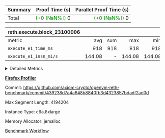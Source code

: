| Summary | Proof Time (s) | Parallel Proof Time (s) |
|:---|---:|---:|
| Total | <span style='color: green'>(+0 [NaN%])</span> 0 | <span style='color: green'>(+0 [NaN%])</span> 0 |


| reth.execute.block_23100006 |||||
|:---|---:|---:|---:|---:|
|metric|avg|sum|max|min|
| `execute_e1_time_ms  ` |  918 |  918 |  918 |  918 |
| `execute_e1_insn_mi/s` |  144.08 | -          |  144.08 |  144.08 |



<details>
<summary>Detailed Metrics</summary>

|  | reth-block_time_ms |
| --- |
|  | 1,194 | 

| block_number | sdk.execute_time_ms |
| --- | --- |
| 23100006 | 1,192 | 

| group | block_number | execute_e1_time_ms | execute_e1_insns | execute_e1_insn_mi/s |
| --- | --- | --- | --- | --- |
| reth.execute.block_23100006 | 23100006 | 918 | 132,404,806 | 144.08 | 

</details>


**[Firefox Profiler](https://profiler.firefox.com/public/fcxctfqak5jzw99spk6wn2yd09zhynk2ry23awg)**

Commit: https://github.com/axiom-crypto/openvm-reth-benchmark/commit/439238d7a4a848b8840fb3d4323857bdadf2ad0d

Max Segment Length: 4194204

Instance Type: c6a.8xlarge

Memory Allocator: jemalloc

[Benchmark Workflow](https://github.com/axiom-crypto/openvm-reth-benchmark/actions/runs/17558845503)
